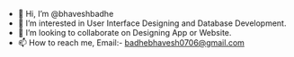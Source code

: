 - 👋 Hi, I’m @bhaveshbadhe
- 👀 I’m interested in User Interface Designing and Database Development.
- 💞️ I’m looking to collaborate on Designing App or Website.
- 📫 How to reach me, Email:- badhebhavesh0706@gmail.com

<!---
bhaveshbadhe/bhaveshbadhe is a ✨ special ✨ repository because its `README.md` (this file) appears on your GitHub profile.
You can click the Preview link to take a look at your changes.
--->
